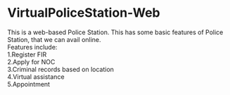 # VirtualPoliceStation-Web
This is a web-based Police Station. This has some basic features of Police Station, that we can avail online.<br>
Features include:<br>
1.Register FIR<br>
2.Apply for NOC<br>
3.Criminal records based on location<br>
4.Virtual assistance<br>
5.Appointment<br>